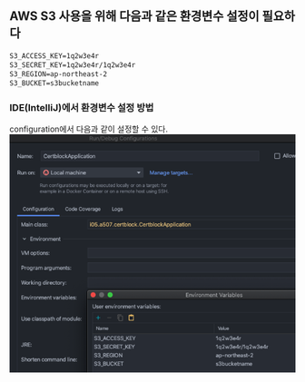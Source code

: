 ## AWS S3 사용을 위해 다음과 같은 환경변수 설정이 필요하다
```env
S3_ACCESS_KEY=1q2w3e4r
S3_SECRET_KEY=1q2w3e4r/1q2w3e4r
S3_REGION=ap-northeast-2
S3_BUCKET=s3bucketname
```

### IDE(IntelliJ)에서 환경변수 설정 방법
configuration에서 다음과 같이 설정할 수 있다.
![set](../etc/set-env-in-intellij.png)

